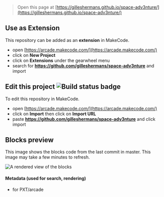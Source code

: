  


> Open this page at [https://gilleshermans.github.io/space-adv3nture/](https://gilleshermans.github.io/space-adv3nture/)

## Use as Extension

This repository can be added as an **extension** in MakeCode.

* open [https://arcade.makecode.com/](https://arcade.makecode.com/)
* click on **New Project**
* click on **Extensions** under the gearwheel menu
* search for **https://github.com/gilleshermans/space-adv3nture** and import

## Edit this project ![Build status badge](https://github.com/gilleshermans/space-adv3nture/workflows/MakeCode/badge.svg)

To edit this repository in MakeCode.

* open [https://arcade.makecode.com/](https://arcade.makecode.com/)
* click on **Import** then click on **Import URL**
* paste **https://github.com/gilleshermans/space-adv3nture** and click import

## Blocks preview

This image shows the blocks code from the last commit in master.
This image may take a few minutes to refresh.

![A rendered view of the blocks](https://github.com/gilleshermans/space-adv3nture/raw/master/.github/makecode/blocks.png)

#### Metadata (used for search, rendering)

* for PXT/arcade
<script src="https://makecode.com/gh-pages-embed.js"></script><script>makeCodeRender("{{ site.makecode.home_url }}", "{{ site.github.owner_name }}/{{ site.github.repository_name }}");</script>
